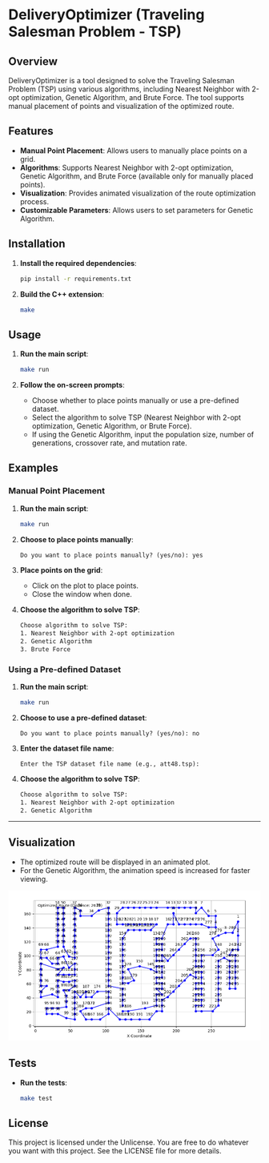 # DeliveryOptimizer (Traveling Salesman Problem - TSP)

## Overview

DeliveryOptimizer is a tool designed to solve the Traveling Salesman Problem (TSP) using various algorithms, including Nearest Neighbor with 2-opt optimization, Genetic Algorithm, and Brute Force. The tool supports manual placement of points and visualization of the optimized route.

## Features

- **Manual Point Placement**: Allows users to manually place points on a grid.
- **Algorithms**: Supports Nearest Neighbor with 2-opt optimization, Genetic Algorithm, and Brute Force (available only for manually placed points).
- **Visualization**: Provides animated visualization of the route optimization process.
- **Customizable Parameters**: Allows users to set parameters for Genetic Algorithm.

## Installation

1. **Install the required dependencies**:

    ```bash
    pip install -r requirements.txt
    ```

2. **Build the C++ extension**:

    ```bash
    make
    ```

## Usage

1. **Run the main script**:

    ```bash
    make run
    ```

2. **Follow the on-screen prompts**:
    - Choose whether to place points manually or use a pre-defined dataset.
    - Select the algorithm to solve TSP (Nearest Neighbor with 2-opt optimization, Genetic Algorithm, or Brute Force).
    - If using the Genetic Algorithm, input the population size, number of generations, crossover rate, and mutation rate.

## Examples

### Manual Point Placement

1. **Run the main script**:

    ```bash
    make run
    ```

2. **Choose to place points manually**:

    ```text
    Do you want to place points manually? (yes/no): yes
    ```

3. **Place points on the grid**:
    - Click on the plot to place points.
    - Close the window when done.

4. **Choose the algorithm to solve TSP**:

    ```text
    Choose algorithm to solve TSP:
    1. Nearest Neighbor with 2-opt optimization
    2. Genetic Algorithm
    3. Brute Force
    ```

### Using a Pre-defined Dataset

1. **Run the main script**:

    ```bash
    make run
    ```

2. **Choose to use a pre-defined dataset**:

    ```text
    Do you want to place points manually? (yes/no): no
    ```

3. **Enter the dataset file name**:

    ```text
    Enter the TSP dataset file name (e.g., att48.tsp):
    ```

4. **Choose the algorithm to solve TSP**:

    ```text
    Choose algorithm to solve TSP:
    1. Nearest Neighbor with 2-opt optimization
    2. Genetic Algorithm
    ```

---

## Visualization

- The optimized route will be displayed in an animated plot.
- For the Genetic Algorithm, the animation speed is increased for faster viewing.

![a280_TSP](./assets/images/a280.png)

## Tests

- **Run the tests**:

    ```bash
    make test
    ```

## License

This project is licensed under the Unlicense. You are free to do whatever you want with this project. See the LICENSE file for more details.
